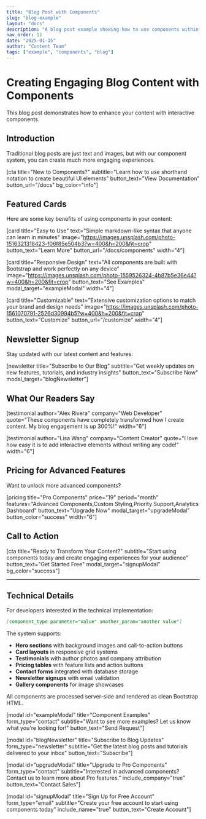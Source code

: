 ```yaml
---
title: "Blog Post with Components"
slug: "blog-example"
layout: "docs"
description: "A blog post example showing how to use components within content"
nav_order: 11
date: "2025-01-15"
author: "Content Team"
tags: ["example", "components", "blog"]
---
```


# Creating Engaging Blog Content with Components

This blog post demonstrates how to enhance your content with interactive components.

## Introduction

Traditional blog posts are just text and images, but with our component system, you can create much more engaging experiences.

[cta title="New to Components?" subtitle="Learn how to use shorthand notation to create beautiful UI elements" button_text="View Documentation" button_url="/docs" bg_color="info"]

## Featured Cards

Here are some key benefits of using components in your content:

<div class="row">

[card title="Easy to Use" text="Simple markdown-like syntax that anyone can learn in minutes" image="https://images.unsplash.com/photo-1516321318423-f06f85e504b3?w=400&h=200&fit=crop" button_text="Learn More" button_url="/docs/components" width="4"]

[card title="Responsive Design" text="All components are built with Bootstrap and work perfectly on any device" image="https://images.unsplash.com/photo-1559526324-4b87b5e36e44?w=400&h=200&fit=crop" button_text="See Examples" modal_target="exampleModal" width="4"]

[card title="Customizable" text="Extensive customization options to match your brand and design needs" image="https://images.unsplash.com/photo-1561070791-2526d30994b5?w=400&h=200&fit=crop" button_text="Customize" button_url="/customize" width="4"]

</div>

## Newsletter Signup

Stay updated with our latest content and features:

[newsletter title="Subscribe to Our Blog" subtitle="Get weekly updates on new features, tutorials, and industry insights" button_text="Subscribe Now" modal_target="blogNewsletter"]

## What Our Readers Say

<div class="row">

[testimonial author="Alex Rivera" company="Web Developer" quote="These components have completely transformed how I create content. My blog engagement is up 300%!" width="6"]

[testimonial author="Lisa Wang" company="Content Creator" quote="I love how easy it is to add interactive elements without writing any code!" width="6"]

</div>

## Pricing for Advanced Features

Want to unlock more advanced components?

<div class="row justify-content-center">

[pricing title="Pro Components" price="19" period="month" features="Advanced Components,Custom Styling,Priority Support,Analytics Dashboard" button_text="Upgrade Now" modal_target="upgradeModal" button_color="success" width="6"]

</div>

## Call to Action

[cta title="Ready to Transform Your Content?" subtitle="Start using components today and create engaging experiences for your audience" button_text="Get Started Free" modal_target="signupModal" bg_color="success"]

---

## Technical Details

For developers interested in the technical implementation:

```markdown
[component_type parameter="value" another_param="another value"]
```

The system supports:
- **Hero sections** with background images and call-to-action buttons
- **Card layouts** in responsive grid systems
- **Testimonials** with author photos and company attribution
- **Pricing tables** with feature lists and action buttons
- **Contact forms** integrated with database storage
- **Newsletter signups** with email validation
- **Gallery components** for image showcases

All components are processed server-side and rendered as clean Bootstrap HTML.

<!-- Modal Dialogs for this page -->
[modal id="exampleModal" title="Component Examples" form_type="contact" subtitle="Want to see more examples? Let us know what you're looking for!" button_text="Send Request"]

[modal id="blogNewsletter" title="Subscribe to Blog Updates" form_type="newsletter" subtitle="Get the latest blog posts and tutorials delivered to your inbox" button_text="Subscribe"]

[modal id="upgradeModal" title="Upgrade to Pro Components" form_type="contact" subtitle="Interested in advanced components? Contact us to learn more about Pro features." include_company="true" button_text="Contact Sales"]

[modal id="signupModal" title="Sign Up for Free Account" form_type="email" subtitle="Create your free account to start using components today" include_name="true" button_text="Create Account"]